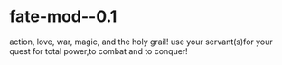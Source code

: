 # fate-mod--0.1
action, love, war, magic, and the holy grail! use your servant(s)for your quest for total power,to combat and to conquer!
